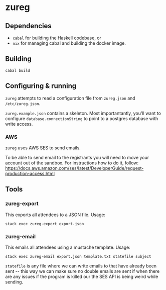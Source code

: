 # zureg

## Dependencies

-   `cabal` for building the Haskell codebase, or
-   `nix` for managing cabal and building the docker image.

## Building

`cabal build`

## Configuring & running

`zureg` attempts to read a configuration file from `zureg.json` and
`/etc/zureg.json`.

`zureg.example.json` contains a skeleton.  Most importantantly, you'll want
to configure `database.connectionString` to point to a postgres database
with write access.

### AWS

`zureg` uses AWS SES to send emails.

To be able to send email to the registrants you will need to move your account
out of the sandbox. For instructions how to do it, follow:
https://docs.aws.amazon.com/ses/latest/DeveloperGuide/request-production-access.html

## Tools

### zureg-export

This exports all attendees to a JSON file.  Usage:

    stack exec zureg-export export.json

### zureg-email

This emails all attendees using a mustache template.  Usage:

    stack exec zureg-email export.json template.txt statefile subject

`statefile` is any file where we can write emails to that have already been sent
-- this way we can make sure no double emails are sent if when there are any
issues if the program is killed our the SES API is being weird while sending.
